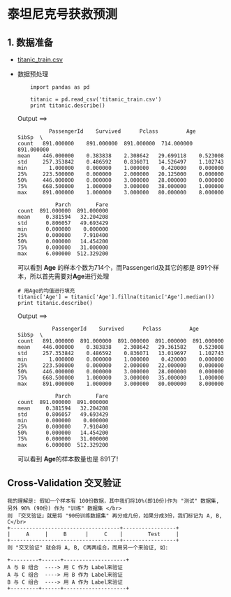 泰坦尼克号获救预测
====

## 1. 数据准备
- [titanic_train.csv](titanic_train.csv)
- 数据预处理
    ```
        import pandas as pd
        
        titanic = pd.read_csv('titanic_train.csv')
        print titanic.describe()
    ```
    Output ==>
    ```
              PassengerId    Survived      Pclass         Age       SibSp  \
    count   891.000000    891.000000  891.000000  714.000000  891.000000   
    mean    446.000000    0.383838    2.308642   29.699118    0.523008   
    std     257.353842    0.486592    0.836071   14.526497    1.102743   
    min       1.000000    0.000000    1.000000    0.420000    0.000000   
    25%     223.500000    0.000000    2.000000   20.125000    0.000000   
    50%     446.000000    0.000000    3.000000   28.000000    0.000000   
    75%     668.500000    1.000000    3.000000   38.000000    1.000000   
    max     891.000000    1.000000    3.000000   80.000000    8.000000   
    
                Parch        Fare  
    count  891.000000  891.000000  
    mean     0.381594   32.204208  
    std      0.806057   49.693429  
    min      0.000000    0.000000  
    25%      0.000000    7.910400  
    50%      0.000000   14.454200  
    75%      0.000000   31.000000  
    max      6.000000  512.329200 
    ```
    
    可以看到  **Age** 的样本个数为714个，而PassengerId及其它的都是 891个样本，所以首先需要对**Age**进行处理
    ```
    # 用Age的均值进行填充
    titanic['Age'] = titanic['Age'].fillna(titanic['Age'].median())
    print titanic.describe()
    ```
    Output ==>
    ```
               PassengerId    Survived      Pclass         Age       SibSp  \
    count   891.000000  891.000000  891.000000  891.000000  891.000000   
    mean    446.000000    0.383838    2.308642   29.361582    0.523008   
    std     257.353842    0.486592    0.836071   13.019697    1.102743   
    min       1.000000    0.000000    1.000000    0.420000    0.000000   
    25%     223.500000    0.000000    2.000000   22.000000    0.000000   
    50%     446.000000    0.000000    3.000000   28.000000    0.000000   
    75%     668.500000    1.000000    3.000000   35.000000    1.000000   
    max     891.000000    1.000000    3.000000   80.000000    8.000000   
    
                Parch        Fare  
    count  891.000000  891.000000  
    mean     0.381594   32.204208  
    std      0.806057   49.693429  
    min      0.000000    0.000000  
    25%      0.000000    7.910400  
    50%      0.000000   14.454200  
    75%      0.000000   31.000000  
    max      6.000000  512.329200 
    ```
    
    可以看到  **Age**的样本数量也是 891了!
    
    
## Cross-Validation 交叉验证
    我的理解是: 假如一个样本有 100份数据，其中我们将10%(即10份)作为 "测试" 数据集, 另外 90% (90份) 作为 "训练" 数据集 </br>
    则 『交叉验证』就是将 "90份训练数据集" 再分成几份，如果分成3份，我们标记为 A, B, C</br>
    +-----------------------------------+-----------------+
    |     A     |     B      |     C    |        Test     |     
    +-----------------------------------+-----------------+
    则 "交叉验证" 就会将 A, B, C两两组合，而用另一个来验证, 如:
    
    +---------+------+--------------------+
    A 与 B 组合  ----> 用 C 作为 Label来验证
    A 与 C 组合  ----> 用 B 作为 Label来验证
    B 与 C 组合  ----> 用 A 作为 Label来验证
    +---------+------+--------------------+
    
    
    
